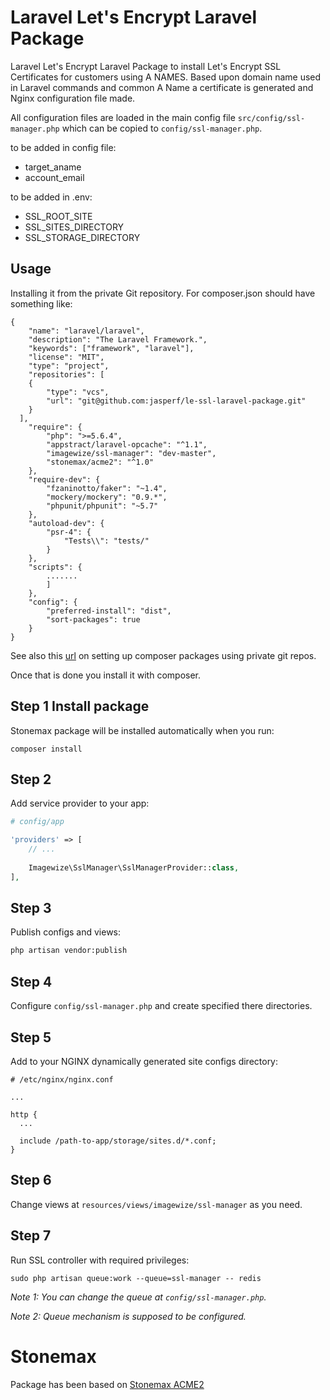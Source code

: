 # Laravel Let's Encrypt Laravel Package

Laravel Let's Encrypt Laravel Package to install Let's Encrypt SSL Certificates for customers using A NAMES. Based upon domain name used in Laravel commands and common A Name a certificate is generated and Nginx configuration file made. 

All configuration files are loaded in the main config file `src/config/ssl-manager.php` which can be copied to `config/ssl-manager.php`.

to be added in config file:

- target_aname 
- account_email

to be added in .env:

- SSL_ROOT_SITE
- SSL_SITES_DIRECTORY
- SSL_STORAGE_DIRECTORY


## Usage

Installing it from the private Git repository. For  composer.json should have something like:

```
{
    "name": "laravel/laravel",
    "description": "The Laravel Framework.",
    "keywords": ["framework", "laravel"],
    "license": "MIT",
    "type": "project",
    "repositories": [
    {
        "type": "vcs",
        "url": "git@github.com:jasperf/le-ssl-laravel-package.git"
    }
  ],
    "require": {
        "php": ">=5.6.4",
        "appstract/laravel-opcache": "^1.1",
        "imagewize/ssl-manager": "dev-master",
        "stonemax/acme2": "^1.0"
    },
    "require-dev": {
        "fzaninotto/faker": "~1.4",
        "mockery/mockery": "0.9.*",
        "phpunit/phpunit": "~5.7"
    },
    "autoload-dev": {
        "psr-4": {
            "Tests\\": "tests/"
        }
    },
    "scripts": {
        .......
        ]
    },
    "config": {
        "preferred-install": "dist",
        "sort-packages": true
    }
}
```


See also this [url](https://likegeeks.com/install-and-use-non-composer-laravel-packages/) on setting up composer packages using private git repos. 

Once that is done you install it with composer. 


## Step 1 Install package

Stonemax package will be installed automatically when you run:

```
composer install
```

## Step 2 

Add service provider to your app:

```php
# config/app

'providers' => [
    // ...
    
    Imagewize\SslManager\SslManagerProvider::class,
],

```

## Step 3 

Publish configs and views:

```bash
php artisan vendor:publish
```

## Step 4 

Configure `config/ssl-manager.php` and create specified there directories.

## Step 5 

Add to your NGINX dynamically generated site configs directory:
 
```
# /etc/nginx/nginx.conf

...

http {
  ...
  
  include /path-to-app/storage/sites.d/*.conf;
}
```

## Step 6

Change views at `resources/views/imagewize/ssl-manager` as you need.

## Step 7

Run SSL controller with required privileges:

```
sudo php artisan queue:work --queue=ssl-manager -- redis
``` 

*Note 1: You can change the queue at `config/ssl-manager.php`.*

*Note 2: Queue mechanism is supposed to be configured.*


# Stonemax

Package has been based on [Stonemax ACME2](https://github.com/stonemax/acme2)